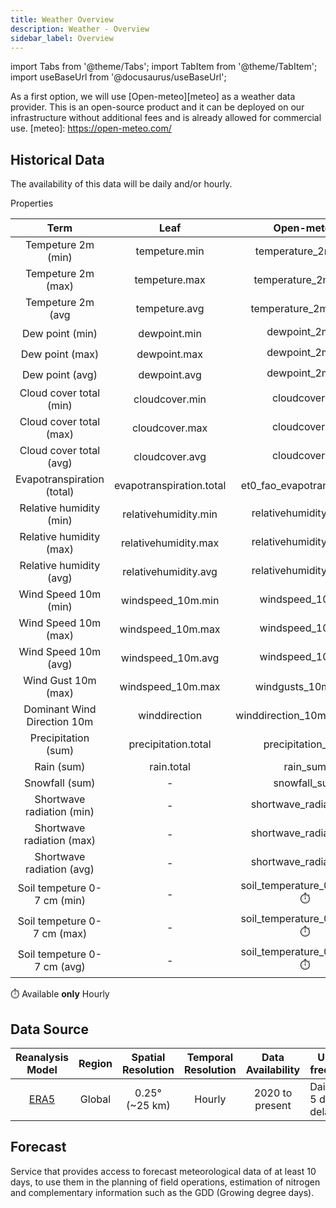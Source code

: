 ```yaml
---
title: Weather Overview
description: Weather - Overview
sidebar_label: Overview
---
```


import Tabs from '@theme/Tabs';
import TabItem from '@theme/TabItem';
import useBaseUrl from '@docusaurus/useBaseUrl';

As a first option, we will use [Open-meteo][meteo] as a weather data provider. This is an open-source 
product and it can be deployed on our infrastructure without additional fees and is already allowed for 
commercial use.
[meteo]: https://open-meteo.com/

## Historical Data

The availability of this data will be daily and/or hourly.

Properties


|             Term             |           Leaf           |              Open-meteo               | Agromonitoring |       DTN CleanAg        |
|:----------------------------:|:------------------------:|:-------------------------------------:|:--------------:|:------------------------:|
|      Tempeture 2m (min)      |      tempeture.min       |          temperature_2m_min           | main.temp_min  |       air_temp_min       |
|      Tempeture 2m (max)      |      tempeture.max       |          temperature_2m_max           | main.temp_max  |       air_temp_max       |
|      Tempeture 2m (avg       |      tempeture.avg       |          temperature_2m_mean          |   main.temp    |       air_temp_avg       |
|       Dew point (min)        |       dewpoint.min       |        dewpoint_2m :stopwatch:        |       -        |      dew _point_min      |
|       Dew point (max)        |       dewpoint.max       |        dewpoint_2m :stopwatch:        |       -        |      dew_point_max       |
|       Dew point (avg)        |       dewpoint.avg       |        dewpoint_2m :stopwatch:        |       -        |      dew_point_avg       |
|   Cloud cover total (min)    |      cloudcover.min      |        cloudcover :stopwatch:         |   clouds.all   |     cloud_cover_min      |
|   Cloud cover total (max)    |      cloudcover.max      |        cloudcover :stopwatch:         |   clouds.all   |     cloud_cover_max      |
|   Cloud cover total (avg)    |      cloudcover.avg      |        cloudcover :stopwatch:         |   clouds.all   |     cloud_cover_avg      |
|  Evapotranspiration (total)  | evapotranspiration.total |      et0_fao_evapotranspiration       |       -        |        pet_period        |
|   Relative humidity (min)    |   relativehumidity.min   |    relativehumidity_2m :stopwatch:    |       -        |  relative_humidity_min   |
|   Relative humidity (max)    |   relativehumidity.max   |    relativehumidity_2m :stopwatch:    |       -        |  relative_humidity_max   |
|   Relative humidity (avg)    |   relativehumidity.avg   |    relativehumidity_2m :stopwatch:    |       -        |  relative_humidity_avg   |
|     Wind Speed 10m (min)     |    windspeed_10m.min     |       windspeed_10m :stopwatch:       |   wind.speed   |      wind_speed_min      |
|     Wind Speed 10m (max)     |    windspeed_10m.max     |       windspeed_10m :stopwatch:       |   wind.speed   |      wind_speed_max      |
|     Wind Speed 10m (avg)     |    windspeed_10m.avg     |       windspeed_10m :stopwatch:       |   wind.speed   |      wind_speed_avg      |
|     Wind Gust 10m (max)      |    windspeed_10m.max     |           windgusts_10m_max           |   wind.gust    |      wind_gust_max       |
| Dominant Wind Direction 10m  |      winddirection       |      winddirection_10m_dominant       |    wind.deg    |            -             |
|     Precipitation (sum)      |   precipitation.total    |           precipitation_sum           |       -        |    precip_acc_period     |
|          Rain (sum)          |        rain.total        |               rain_sum                |       -        |    liquid_acc_period     |
|        Snowfall (sum)        |            -             |             snowfall_sum              |       -        |     snow_acc_period      |
|  Shortwave radiation (min)   |            -             |    shortwave_radiation :stopwatch:    |       -        | short_wave_radiation_min |
|  Shortwave radiation (max)   |            -             |    shortwave_radiation :stopwatch:    |       -        | short_wave_radiation_max |
|  Shortwave radiation (avg)   |            -             |    shortwave_radiation :stopwatch:    |       -        | short_wave_radiation_avg |
| Soil tempeture 0-7 cm (min)  |            -             | soil_temperature_0_to_7cm :stopwatch: |       -        |            -             |
| Soil tempeture 0-7 cm (max)  |            -             | soil_temperature_0_to_7cm :stopwatch: |       -        |            -             |
| Soil tempeture 0-7 cm (avg)  |            -             | soil_temperature_0_to_7cm :stopwatch: |       -        |            -             |

:stopwatch: Available **only** Hourly

## Data Source


| Reanalysis Model  |    Region     | Spatial Resolution | Temporal Resolution | Data Availability | Update frequency        |
|:-----------------:|:-------------:|:------------------:|:-------------------:|:-----------------:|-------------------------|
|    [ERA5][ERA]    |    Global     |   0.25° (~25 km)   |       Hourly        |  2020 to present  | Daily with 5 days delay |

[ERA]: https://cds.climate.copernicus.eu/cdsapp#!/dataset/reanalysis-era5-single-levels?tab=overview

## Forecast

Service that provides access to forecast meteorological data of at least 10 days, to use them in the planning of field 
operations, estimation of nitrogen and complementary information such as the GDD (Growing degree days).

